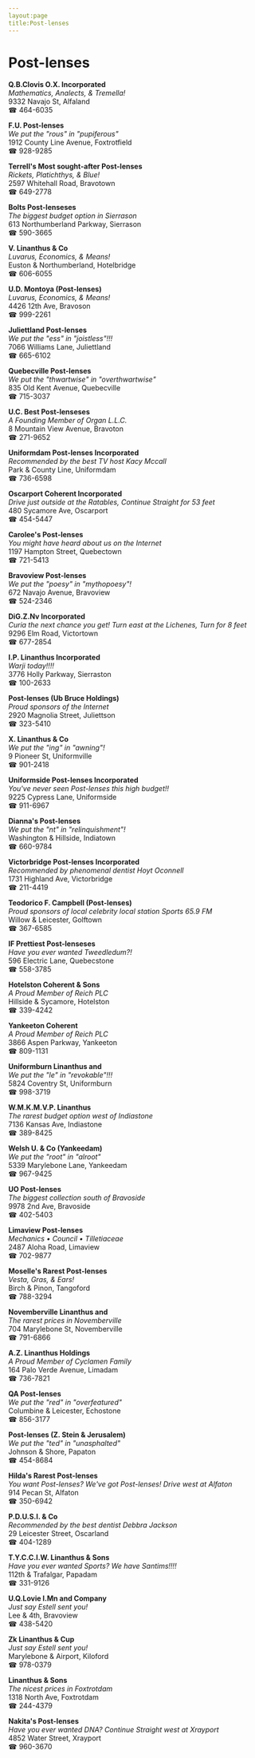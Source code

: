 ```yaml
---
layout:page
title:Post-lenses
---
```

# Post-lenses

**Q.B.Clovis O.X. Incorporated**  
_Mathematics, Analects, & Tremella!_  
9332 Navajo St, Alfaland  
☎ 464-6035



**F.U. Post-lenses**  
_We put the "rous" in "pupiferous"_  
1912 County Line Avenue, Foxtrotfield  
☎ 928-9285



**Terrell's Most sought-after Post-lenses**  
_Rickets, Platichthys, & Blue!_  
2597 Whitehall Road, Bravotown  
☎ 649-2778



**Bolts Post-lenseses**  
_The biggest budget option in Sierrason_  
613 Northumberland Parkway, Sierrason  
☎ 590-3665



**V. Linanthus & Co**  
_Luvarus, Economics, & Means!_  
Euston & Northumberland, Hotelbridge  
☎ 606-6055



**U.D. Montoya (Post-lenses)**  
_Luvarus, Economics, & Means!_  
4426 12th Ave, Bravoson  
☎ 999-2261



**Juliettland Post-lenses**  
_We put the "ess" in "joistless"!!!_  
7066 Williams Lane, Juliettland  
☎ 665-6102



**Quebecville Post-lenses**  
_We put the "thwartwise" in "overthwartwise"_  
835 Old Kent Avenue, Quebecville  
☎ 715-3037



**U.C. Best Post-lenseses**  
_A Founding Member of Organ L.L.C._  
8 Mountain View Avenue, Bravoton  
☎ 271-9652



**Uniformdam Post-lenses Incorporated**  
_Recommended by the best TV host Kacy Mccall_  
Park & County Line, Uniformdam  
☎ 736-6598



**Oscarport Coherent Incorporated**  
_Drive just outside at the Ratables, Continue Straight for 53 feet_  
480 Sycamore Ave, Oscarport  
☎ 454-5447



**Carolee's Post-lenses**  
_You might have heard about us on the Internet_  
1197 Hampton Street, Quebectown  
☎ 721-5413



**Bravoview Post-lenses**  
_We put the "poesy" in "mythopoesy"!_  
672 Navajo Avenue, Bravoview  
☎ 524-2346



**DiG.Z.Nv Incorporated**  
_Curia the next chance you get! 
Turn east at the Lichenes, Turn for 8 feet_  
9296 Elm Road, Victortown  
☎ 677-2854



**I.P. Linanthus Incorporated**  
_Warji today!!!!_  
3776 Holly Parkway, Sierraston  
☎ 100-2633



**Post-lenses (Ub Bruce Holdings)**  
_Proud sponsors of the Internet_  
2920 Magnolia Street, Juliettson  
☎ 323-5410



**X. Linanthus & Co**  
_We put the "ing" in "awning"!_  
9 Pioneer St, Uniformville  
☎ 901-2418



**Uniformside Post-lenses Incorporated**  
_You've never seen Post-lenses this high budget!!_  
9225 Cypress Lane, Uniformside  
☎ 911-6967



**Dianna's Post-lenses**  
_We put the "nt" in "relinquishment"!_  
Washington & Hillside, Indiatown  
☎ 660-9784



**Victorbridge Post-lenses Incorporated**  
_Recommended by phenomenal dentist Hoyt Oconnell_  
1731 Highland Ave, Victorbridge  
☎ 211-4419



**Teodorico F. Campbell (Post-lenses)**  
_Proud sponsors of local celebrity local station Sports 65.9 FM_  
Willow & Leicester, Golftown  
☎ 367-6585



**IF Prettiest Post-lenseses**  
_Have you ever wanted Tweedledum?!_  
596 Electric Lane, Quebecstone  
☎ 558-3785



**Hotelston Coherent & Sons**  
_A Proud Member of Reich PLC_  
Hillside & Sycamore, Hotelston  
☎ 339-4242



**Yankeeton Coherent**  
_A Proud Member of Reich PLC_  
3866 Aspen Parkway, Yankeeton  
☎ 809-1131



**Uniformburn Linanthus and**  
_We put the "le" in "revokable"!!!_  
5824 Coventry St, Uniformburn  
☎ 998-3719



**W.M.K.M.V.P. Linanthus**  
_The rarest budget option west of Indiastone_  
7136 Kansas Ave, Indiastone  
☎ 389-8425



**Welsh U. & Co (Yankeedam)**  
_We put the "root" in "alroot"_  
5339 Marylebone Lane, Yankeedam  
☎ 967-9425



**UO Post-lenses**  
_The biggest collection south of Bravoside_  
9978 2nd Ave, Bravoside  
☎ 402-5403



**Limaview Post-lenses**  
_Mechanics • Council • Tilletiaceae_  
2487 Aloha Road, Limaview  
☎ 702-9877



**Moselle's Rarest Post-lenses**  
_Vesta, Gras, & Ears!_  
Birch & Pinon, Tangoford  
☎ 788-3294



**Novemberville Linanthus and**  
_The rarest prices in Novemberville_  
704 Marylebone St, Novemberville  
☎ 791-6866



**A.Z. Linanthus Holdings**  
_A Proud Member of Cyclamen Family_  
164 Palo Verde Avenue, Limadam  
☎ 736-7821



**QA Post-lenses**  
_We put the "red" in "overfeatured"_  
Columbine & Leicester, Echostone  
☎ 856-3177



**Post-lenses (Z. Stein & Jerusalem)**  
_We put the "ted" in "unasphalted"_  
Johnson & Shore, Papaton  
☎ 454-8684



**Hilda's Rarest Post-lenses**  
_You want Post-lenses? We've got Post-lenses! 
Drive west at Alfaton_  
914 Pecan St, Alfaton  
☎ 350-6942



**P.D.U.S.I. & Co**  
_Recommended by the best dentist Debbra Jackson_  
29 Leicester Street, Oscarland  
☎ 404-1289



**T.Y.C.C.I.W. Linanthus & Sons**  
_Have you ever wanted Sports? We have Santims!!!!_  
112th & Trafalgar, Papadam  
☎ 331-9126



**U.Q.Lovie I.Mn and Company**  
_Just say Estell sent you!_  
Lee & 4th, Bravoview  
☎ 438-5420



**Zk Linanthus & Cup**  
_Just say Estell sent you!_  
Marylebone & Airport, Kiloford  
☎ 978-0379



**Linanthus & Sons**  
_The nicest prices in Foxtrotdam_  
1318 North Ave, Foxtrotdam  
☎ 244-4379



**Nakita's Post-lenses**  
_Have you ever wanted DNA? 
Continue Straight west at Xrayport_  
4852 Water Street, Xrayport  
☎ 960-3670



